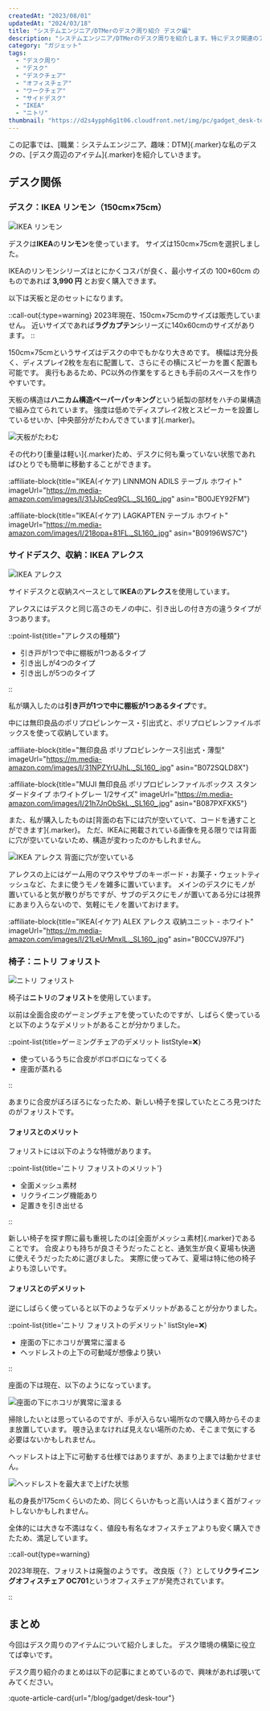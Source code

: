 ```yaml
---
createdAt: "2023/08/01"
updatedAt: "2024/03/18"
title: "システムエンジニア/DTMerのデスク周り紹介 デスク編"
description: "システムエンジニア/DTMerのデスク周りを紹介します。特にデスク関連のアイテムについて詳しく紹介します。"
category: "ガジェット"
tags:
  - "デスク周り"
  - "デスク"
  - "デスクチェア"
  - "オフィスチェア"
  - "ワークチェア"
  - "サイドデスク"
  - "IKEA"
  - "ニトリ"
thumbnail: "https://d2s4ypph6g1t06.cloudfront.net/img/pc/gadget_desk-tour-desk_linnmon.avif"
---
```


この記事では、[職業：システムエンジニア、趣味：DTM]{.marker}な私のデスクの、[デスク周辺のアイテム]{.marker}を紹介していきます。

## デスク関係

### デスク：IKEA リンモン（150cm×75cm）

![IKEA リンモン](https://d2s4ypph6g1t06.cloudfront.net/img/pc/gadget_desk-tour-desk_linnmon.avif)

デスクは**IKEA**の**リンモン**を使っています。
サイズは150cm×75cmを選択しました。

IKEAのリンモンシリーズはとにかくコスパが良く、最小サイズの 100×60cm のものであれば **3,990 円** とお安く購入できます。

以下は天板と足のセットになります。

::call-out{:type=warning}
2023年現在、150cm×75cmのサイズは販売していません。
近いサイズであれば**ラグカプテン**シリーズに140x60cmのサイズがあります。
::

150cm×75cmというサイズはデスクの中でもかなり大きめです。
横幅は充分長く、ディスプレイ2枚を左右に配置して、さらにその横にスピーカを置く配置も可能です。
奥行もあるため、PC以外の作業をするときも手前のスペースを作りやすいです。

天板の構造は**ハニカム構造ペーパーパッキング**という紙製の部材をハチの巣構造で組み立てられています。
強度は低めでディスプレイ2枚とスピーカーを設置しているせいか、[中央部分がたわんできています]{.marker}。

![天板がたわむ](https://d2s4ypph6g1t06.cloudfront.net/img/pc/gadget_desk-tour-desk_linnmon-distortion.avif)

その代わり[重量は軽い]{.marker}ため、デスクに何も乗っていない状態であればひとりでも簡単に移動することができます。

:affiliate-block{title="IKEA(イケア) LINNMON ADILS テーブル ホワイト" imageUrl="https://m.media-amazon.com/images/I/31JJpCeq9CL._SL160_.jpg" asin="B00JEY92FM"}

:affiliate-block{title="IKEA(イケア) LAGKAPTEN テーブル ホワイト" imageUrl="https://m.media-amazon.com/images/I/218opa+81FL._SL160_.jpg" asin="B09196WS7C"}

### サイドデスク、収納：IKEA アレクス

![IKEA アレクス](https://d2s4ypph6g1t06.cloudfront.net/img/pc/gadget_desk-tour-desk_alex.avif)

サイドデスクと収納スペースとして**IKEA**の**アレクス**を使用しています。

<!-- https://www.ikea.com/jp/ja/p/alex-drawer-unit-with-drop-file-storage-white-50542774/ -->

アレクスにはデスクと同じ高さのモノの中に、引き出しの付き方の違うタイプが3つあります。

::point-list{title="アレクスの種類"}

- 引き戸が1つで中に棚板が1つあるタイプ
- 引き出しが4つのタイプ
- 引き出しが5つのタイプ

::

私が購入したのは**引き戸が1つで中に棚板が1つあるタイプ**です。

中には無印良品のポリプロピレンケース・引出式と、ポリプロピレンファイルボックスを使って収納しています。

:affiliate-block{title="無印良品 ポリプロピレンケース引出式・薄型" imageUrl="https://m.media-amazon.com/images/I/31NPZYrUJhL._SL160_.jpg" asin="B072SQLD8X"}

:affiliate-block{title="MUJI 無印良品 ポリプロピレンファイルボックス スタンダードタイプ ホワイトグレー 1/2サイズ" imageUrl="https://m.media-amazon.com/images/I/21h7JnObSkL._SL160_.jpg" asin="B087PXFXK5"}

また、私が購入したものは[背面の右下には穴が空いていて、コードを通すことができます]{.marker}。
ただ、IKEAに掲載されている画像を見る限りでは背面に穴が空いていないため、構造が変わったのかもしれません。

![IKEA アレクス 背面に穴が空いている](https://d2s4ypph6g1t06.cloudfront.net/img/pc/gadget_desk-tour-desk_alex-2.avif)

アレクスの上にはゲーム用のマウスやサブのキーボード・お菓子・ウェットティッシュなど、たまに使うモノを雑多に置いています。
メインのデスクにモノが置いていると気が散りがちですが、サブのデスクにモノが置いてある分には視界にあまり入らないので、気軽にモノを置いておけます。

:affiliate-block{title="IKEA(イケア) ALEX アレクス 収納ユニット - ホワイト" imageUrl="https://m.media-amazon.com/images/I/21LeUrMnxlL._SL160_.jpg" asin="B0CCVJ97FJ"}

### 椅子：ニトリ フォリスト

![ニトリ フォリスト](https://d2s4ypph6g1t06.cloudfront.net/img/pc/gadget_desk-tour-desk_forist.avif)

椅子は**ニトリ**の**フォリスト**を使用しています。

以前は全面合皮のゲーミングチェアを使っていたのですが、しばらく使っていると以下のようなデメリットがあることが分かりました。

::point-list{title=ゲーミングチェアのデメリット listStyle=❌}

- 使っているうちに合皮がボロボロになってくる
- 座面が蒸れる

::

あまりに合皮がぼろぼろになったため、新しい椅子を探していたところ見つけたのがフォリストです。

#### フォリスとのメリット

フォリストには以下のような特徴があります。

::point-list{title='ニトリ フォリストのメリット'}

- 全面メッシュ素材
- リクライニング機能あり
- 足置きを引き出せる

::

新しい椅子を探す際に最も重視したのは[全面がメッシュ素材]{.marker}であることです。
合皮よりも持ちが良さそうだったことと、通気生が良く夏場も快適に使えそうだったために選びました。
実際に使ってみて、夏場は特に他の椅子よりも涼しいです。

#### フォリスとのデメリット

逆にしばらく使っていると以下のようなデメリットがあることが分かりました。

::point-list{title='ニトリ フォリストのデメリット' listStyle=❌}

- 座面の下にホコリが異常に溜まる
- ヘッドレストの上下の可動域が想像より狭い

::

座面の下は現在、以下のようになっています。

![座面の下にホコリが異常に溜まる](https://d2s4ypph6g1t06.cloudfront.net/img/pc/gadget_desk-tour-desk_forist-3.avif)

掃除したいとは思っているのですが、手が入らない場所なので購入時からそのまま放置しています。
覗き込まなければ見えない場所のため、そこまで気にする必要はないかもしれません。

ヘッドレストは上下に可動する仕様ではありますが、あまり上までは動かせません。

![ヘッドレストを最大まで上げた状態](https://d2s4ypph6g1t06.cloudfront.net/img/pc/gadget_desk-tour-desk_forist-2.avif)

私の身長が175cmくらいのため、同じくらいかもっと高い人はうまく首がフィットしないかもしれません。

全体的には大きな不満はなく、値段も有名なオフィスチェアよりも安く購入できたため、満足しています。

::call-out{type=warning}

2023年現在、フォリストは廃盤のようです。
改良版（？）として**リクライニングオフィスチェア OC701**というオフィスチェアが発売されています。

::

## まとめ

今回はデスク周りのアイテムについて紹介しました。
デスク環境の構築に役立てば幸いです。

デスク周り紹介のまとめは以下の記事にまとめているので、興味があれば覗いてみてください。

:quote-article-card{url="/blog/gadget/desk-tour"}
